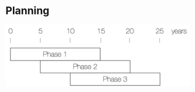 # Planning

![Three phases of Sol Nascente. Each phase takes around 15 years. Started 5 years apart, the totality taking 25 years.](../.gitbook/assets/phases.png)

